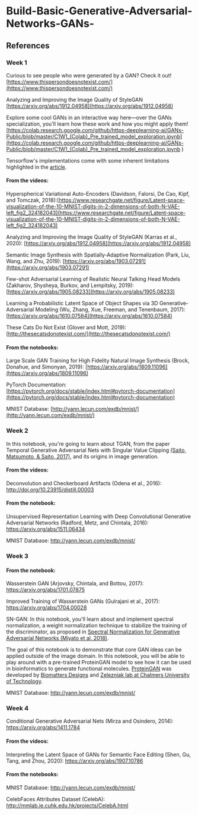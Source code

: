 # Build-Basic-Generative-Adversarial-Networks-GANs-
## References

### Week 1
Curious to see people who were generated by a GAN? Check it out! [https://www.thispersondoesnotexist.com/](https://www.thispersondoesnotexist.com/)

Analyzing and Improving the Image Quality of StyleGAN [https://arxiv.org/abs/1912.04958](https://arxiv.org/abs/1912.04958)

Explore some cool GANs in an interactive way here—over the GANs specialization, you'll learn how these work and how you might apply them! [https://colab.research.google.com/github/https-deeplearning-ai/GANs-Public/blob/master/C1W1_(Colab)_Pre_trained_model_exploration.ipynb](https://colab.research.google.com/github/https-deeplearning-ai/GANs-Public/blob/master/C1W1_(Colab)_Pre_trained_model_exploration.ipynb
)

Tensorflow's implementations come with some inherent limitations highlighted in the [article](https://thegradient.pub/state-of-ml-frameworks-2019-pytorch-dominates-research-tensorflow-dominates-industry/).


#### From the videos:

Hyperspherical Variational Auto-Encoders (Davidson, Falorsi, De Cao, Kipf, and Tomczak, 2018):[https://www.researchgate.net/figure/Latent-space-visualization-of-the-10-MNIST-digits-in-2-dimensions-of-both-N-VAE-left_fig2_324182043](https://www.researchgate.net/figure/Latent-space-visualization-of-the-10-MNIST-digits-in-2-dimensions-of-both-N-VAE-left_fig2_324182043)

Analyzing and Improving the Image Quality of StyleGAN (Karras et al., 2020): [https://arxiv.org/abs/1912.04958](https://arxiv.org/abs/1912.04958)

Semantic Image Synthesis with Spatially-Adaptive Normalization (Park, Liu, Wang, and Zhu, 2019): [https://arxiv.org/abs/1903.07291](https://arxiv.org/abs/1903.07291)

Few-shot Adversarial Learning of Realistic Neural Talking Head Models (Zakharov, Shysheya, Burkov, and Lempitsky, 2019): [https://arxiv.org/abs/1905.08233](https://arxiv.org/abs/1905.08233)

Learning a Probabilistic Latent Space of Object Shapes via 3D Generative-Adversarial Modeling (Wu, Zhang, Xue, Freeman, and Tenenbaum, 2017): [https://arxiv.org/abs/1610.07584](https://arxiv.org/abs/1610.07584)

These Cats Do Not Exist (Glover and Mott, 2019): [http://thesecatsdonotexist.com/](http://thesecatsdonotexist.com/)

#### From the notebooks:

Large Scale GAN Training for High Fidelity Natural Image Synthesis (Brock, Donahue, and Simonyan, 2019): [https://arxiv.org/abs/1809.11096](https://arxiv.org/abs/1809.11096)

PyTorch Documentation: [https://pytorch.org/docs/stable/index.html#pytorch-documentation](https://pytorch.org/docs/stable/index.html#pytorch-documentation)

MNIST Database: [http://yann.lecun.com/exdb/mnist/](http://yann.lecun.com/exdb/mnist/)


### Week 2

In this notebook, you're going to learn about TGAN, from the paper Temporal Generative Adversarial Nets with Singular Value Clipping [(Saito, Matsumoto, & Saito, 2017)](https://arxiv.org/pdf/1611.06624.pdf), and its origins in image generation. 

#### From the videos:

Deconvolution and Checkerboard Artifacts (Odena et al., 2016): http://doi.org/10.23915/distill.00003

#### From the notebook:

Unsupervised Representation Learning with Deep Convolutional Generative Adversarial Networks (Radford, Metz, and Chintala, 2016): https://arxiv.org/abs/1511.06434

MNIST Database: http://yann.lecun.com/exdb/mnist/

### Week 3

#### From the notebook:

Wasserstein GAN (Arjovsky, Chintala, and Bottou, 2017): https://arxiv.org/abs/1701.07875

Improved Training of Wasserstein GANs (Gulrajani et al., 2017): https://arxiv.org/abs/1704.00028

SN-GAN:  In this notebook, you'll learn about and implement spectral normalization, a weight normalization technique to stabilize the training of the discriminator, as proposed in [Spectral Normalization for Generative Adversarial Networks (Miyato et al. 2018)](https://arxiv.org/abs/1802.05957).

The goal of this notebook is to demonstrate that core GAN ideas can be applied outside of the image domain. In this notebook, you will be able to play around with a pre-trained ProteinGAN model to see how it can be used in bioinformatics to generate functional molecules.
[ProteinGAN](https://www.biorxiv.org/content/10.1101/789719v2) was developed by [Biomatters Designs](https://www.biomatterdesigns.com/) and [Zelezniak lab at Chalmers University of Technology](https://twitter.com/AZelezniak).

MNIST Database: http://yann.lecun.com/exdb/mnist/

### Week 4

Conditional Generative Adversarial Nets (Mirza and Osindero, 2014): https://arxiv.org/abs/1411.1784

#### From the videos:

Interpreting the Latent Space of GANs for Semantic Face Editing (Shen, Gu, Tang, and Zhou, 2020): https://arxiv.org/abs/1907.10786

#### From the notebooks:

MNIST Database: http://yann.lecun.com/exdb/mnist/

CelebFaces Attributes Dataset (CelebA): http://mmlab.ie.cuhk.edu.hk/projects/CelebA.html
